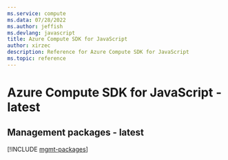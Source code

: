```yaml
---
ms.service: compute
ms.data: 07/28/2022
ms.author: jeffish
ms.devlang: javascript
title: Azure Compute SDK for JavaScript
author: xirzec
description: Reference for Azure Compute SDK for JavaScript
ms.topic: reference
---
```

# Azure Compute SDK for JavaScript - latest

## Management packages - latest
[!INCLUDE [mgmt-packages](compute-mgmt-index.md)]